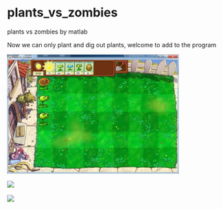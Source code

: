 # plants_vs_zombies
plants vs zombies by matlab

Now we can only plant and dig out plants, welcome to add to the program

<img 
     src="https://github.com/slandarer/plants_vs_zombies/blob/main/1.jpg" width="400"/>
     
<img 
     src="https://github.com/slandarer/plants_vs_zombies/blob/main/2.gif" width="400"/>
     
<img 
     src="https://github.com/slandarer/plants_vs_zombies/blob/main/3.gif" width="400"/>
